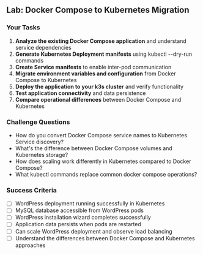 ## Lab: Docker Compose to Kubernetes Migration

### Your Tasks

1. **Analyze the existing Docker Compose application** and understand service dependencies
2. **Generate Kubernetes Deployment manifests** using kubectl --dry-run commands
3. **Create Service manifests** to enable inter-pod communication
4. **Migrate environment variables and configuration** from Docker Compose to Kubernetes
5. **Deploy the application to your k3s cluster** and verify functionality
6. **Test application connectivity** and data persistence
7. **Compare operational differences** between Docker Compose and Kubernetes

### Challenge Questions

- How do you convert Docker Compose service names to Kubernetes Service discovery?
- What's the difference between Docker Compose volumes and Kubernetes storage?
- How does scaling work differently in Kubernetes compared to Docker Compose?
- What kubectl commands replace common docker compose operations?

### Success Criteria

- [ ] WordPress deployment running successfully in Kubernetes
- [ ] MySQL database accessible from WordPress pods
- [ ] WordPress installation wizard completes successfully
- [ ] Application data persists when pods are restarted
- [ ] Can scale WordPress deployment and observe load balancing
- [ ] Understand the differences between Docker Compose and Kubernetes approaches
